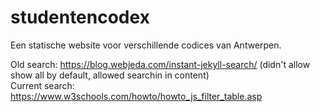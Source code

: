 # studentencodex
Een statische website voor verschillende codices van Antwerpen. 

Old search: https://blog.webjeda.com/instant-jekyll-search/ (didn't allow show all by default, allowed searchin in content)\
Current search: https://www.w3schools.com/howto/howto_js_filter_table.asp